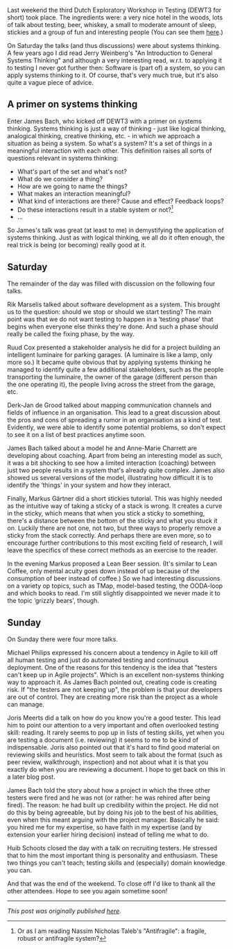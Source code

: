 <!--
.. title: DEWT3 experience report
.. slug: dewt3-experience-report
.. date: 2013-04-28 15:32:02 UTC+02:00
.. tags: DEWT, peer conference, context-driven testing, systems thinking
.. category: conference
.. link: 
.. description:
.. type: text
-->

Last weekend the third Dutch Exploratory Workshop in Testing (DEWT3 for short) took place. The ingredients were: a very nice hotel in the woods, lots of talk about testing, beer, whiskey, a small to moderate amount of sleep, stickies and a group of fun and interesting people (You can see them [here](http://dewt.wordpress.com/2013/04/24/dewt3-experience-reports/).)

On Saturday the talks (and thus discussions) were about systems thinking. A few years ago I did read Jerry Weinberg's "An Introduction to General Systems Thinking" and although a very interesting read, w.r.t. to applying it to testing I never got further then: Software is (part of) a system, so you can apply systems thinking to it. Of course, that's very much true, but it's also quite a vague piece of advice.


## A primer on systems thinking

Enter James Bach, who kicked off DEWT3 with a primer on systems thinking. Systems thinking is just a way of thinking - just like logical thinking, analogical thinking, creative thinking, etc. - in which we approach a situation as being a system. So what's a system? It's a set of things in a meaningful interaction with each other.
This definition raises all sorts of questions relevant in systems thinking:

<!-- TEASER_END -->

- What's part of the set and what's not?
- What do we consider a thing?
- How are we going to name the things?
- What makes an interaction meaningful?
- What kind of interactions are there? Cause and effect? Feedback loops?
- Do these interactions result in a stable system or not?[^1]
- ...

So James's talk was great (at least to me) in demystifying the application of systems thinking. Just as with logical thinking, we all do it often enough, the real trick is being (or becoming) really good at it.


## Saturday

The remainder of the day was filled with discussion on the following four talks.

Rik Marselis talked about software development as a system. This brought us to the question: should we stop or should we start testing? The main point was that we do not want testing to happen in a ‘testing phase' that begins when everyone else thinks they're done. And such a phase should really be called the fixing phase, by the way.

Ruud Cox presented a stakeholder analysis he did for a project building an intelligent luminaire for parking garages. (A luminaire is like a lamp, only more so.) It became quite obvious that by applying systems thinking he managed to identify quite a few additional stakeholders, such as the people transporting the luminaire, the owner of the garage (different person than the one operating it), the people living across the street from the garage, etc.

Derk-Jan de Grood talked about mapping communication channels and fields of influence in an organisation. This lead to a great discussion about the pros and cons of spreading a rumor in an organisation as a kind of test. Evidently, we were able to identify some potential problems, so don't expect to see it on a list of best practices anytime soon.

James Bach talked about a model he and Anne-Marie Charrett are developing about coaching. Apart from being an interesting model as such, it was a bit shocking to see how a limited interaction (coaching) between just two people results in a system that's already quite complex. James also showed us several versions of the model, illustrating how difficult it is to identify the ‘things' in your system and how they interact.

Finally, Markus Gärtner did a short stickies tutorial. This was highly needed as the intuitive way of taking a sticky of a stack is wrong. It creates a curve in the sticky, which means that when you stick a sticky to something, there's a distance between the bottom of the sticky and what you stuck it on. Luckily there are not one, not two, but three ways to properly remove a sticky from the stack correctly. And perhaps there are even more, so to encourage further contributions to this most exciting field of research, I will leave the specifics of these correct methods as an exercise to the reader.

In the evening Markus proposed a Lean Beer session. (It's similar to Lean Coffee, only mental acuity goes down instead of up because of the consumption of beer instead of coffee.) So we had interesting discussions on a variety op topics, such as TMap, model-based testing, the OODA-loop and which books to read. I'm still slightly disappointed we never made it to the topic ‘grizzly bears', though.


## Sunday

On Sunday there were four more talks.

Michael Philips expressed his concern about a tendency in Agile to kill off all human testing and just do automated testing and continuous deployment. One of the reasons for this tendency is the idea that "testers can't keep up in Agile projects". Which is an excellent non-systems thinking way to approach it. As James Bach pointed out, creating code is creating risk. If "the testers are not keeping up", the problem is that your developers are out of control. They are creating more risk than the project as a whole can manage.

Joris Meerts did a talk on how do you know you're a good tester. This lead him to point our attention to a very important and often overlooked testing skill: reading. It rarely seems to pop up in lists of testing skills, yet when you are testing a document (i.e. reviewing) it seems to me to be kind of indispensable. Joris also pointed out that it's hard to find good material on reviewing skills and heuristics. Most seem to talk about the format (such as peer review, walkthrough, inspection) and not about what it is that you exactly do when you are reviewing a document. I hope to get back on this in a later blog post.

James Bach told the story about how a project in which the three other testers were fired and he was not (or rather: he was rehired after being fired). The reason: he had built up credibility within the project. He did not do this by being agreeable, but by doing his job to the best of his abilities, even when this meant arguing with the project manager. Basically he said: you hired me for my expertise, so have faith in my expertise (and by extension your earlier hiring decision) instead of telling me what to do.

Huib Schoots closed the day with a talk on recruiting testers. He stressed that to him the most important thing is personality and enthusiasm. These two things you can't teach; testing skills and (especially) domain knowledge you can.

And that was the end of the weekend. To close off I'd like to thank all the other attendees. Hope to see you again sometime soon!

---

*This post was originally published [here](https://testingcurve.wordpress.com/2013/04/28/dewt3-experience-report/).*

[^1]: Or as I am reading Nassim Nicholas Taleb's "Antifragile": a fragile, robust or antifragile system?